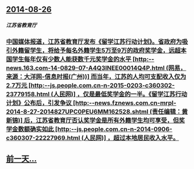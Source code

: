 ## [2014-08-26](/zh/news/2014/08/26/index.md)

##### 江苏省教育厅
### [中国媒体报道，江苏省教育厅发布《留学江苏行动计划》。省政府为吸引外籍留学生，将给予每名外籍学生5万至9万的政府奖学金，远超本国学生每年仅有少数人能获数千元奖学金的水平 [http:--news.163.com-14-0829-07-A4Q3INEE00014Q4P.html (网易，来源：大洋网-信息时报(广州))] 而当年，江苏的人均可支配收入仅为2.7万元 [http:--js.people.com.cn-n-2015-0203-c360302-23779158.html (人民网)] ，仅是最低奖学金的一半。《留学江苏行动计划》公布后，引发争议 [http:--news.fznews.com.cn-mrpl-2014-8-27-2014827UPC0PEU6MM162528.shtml (责任编辑：黄新锦)] 后，江苏省教育厅否认奖学金是所有外籍学生均可享受，但奖学金数额确实如此 [http:--js.people.com.cn-n-2014-0906-c360307-22227969.html (人民网)] ，超过本地居民收入水平。](/zh/news/2014/08/26/中国媒体报道-江苏省教育厅发布-留学江苏行动计划-省政府为吸引外籍留学生-将给予每名外籍学生5万至9万的政府奖学金-远.md)
## [前一天...](/zh/news/2014/08/25/index.md)

